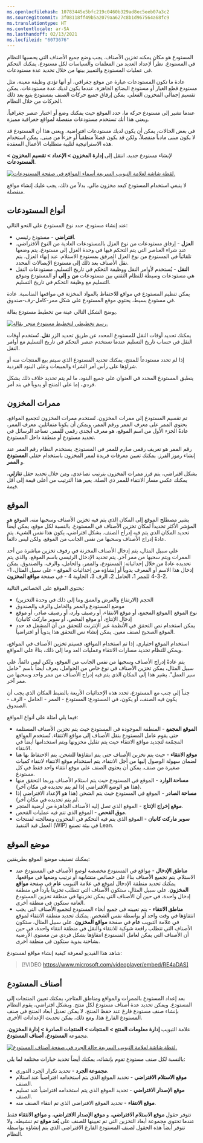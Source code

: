 ```yaml
---
ms.openlocfilehash: 10783445e5bfc219c0460b329ad8ec5eeb07a3c2
ms.sourcegitcommit: 3f08118ff49b5a2079aa627c8b1d967564a68fc9
ms.translationtype: HT
ms.contentlocale: ar-SA
ms.lasthandoff: 02/13/2021
ms.locfileid: "6073676"
---
```

المستودع هو مكان يمكنه تخزين الأصناف. يجب وضع جميع الأصناف التي يحسبها النظام في المستودع. نظراً لإعداد العديد من المعلمات والسياسات لكل مستودع، يمكنك التحكم في عمليات المستودع والتمييز بينها من خلال تحديد عدة مستودعات.

عادة ما تكون المستودعات عبارة عن موقع جغرافي، أو أنها تؤدي وظيفة معينة، مثل مستودع قطع الغيار أو مستودع البضائع الجاهزة. عندما يكون لديك عدة مستودعات، يمكن تقسيم إجمالي المخزون الفعلي. يمكن إرفاق جميع حركات الصنف بمستودع يتبع بعد ذلك الحركات من خلال النظام.

عندما تشير إلى مستودع حركة ما، حدد الموقع حيث يمكنك وضع أو اختيار عنصر جغرافياً. ويعني هذا أنك تستخدم مستودعات منفصلة لمواقع جغرافية مميزة.

في بعض الحالات، يمكن أن يكون لديك مستودعات افتراضية. ويعني هذا أن المستودع قد لا يكون مبنى مادياً منفصلاً، ولكن قد يكون فصلاً منطقياً أو جزءاً من مبنى. يمكن استخدام هذه الاستراتيجية لتلبية متطلبات الأعمال المعقدة.

لإنشاء مستودع جديد، انتقل إلى **إدارة المخزون > الإعداد > تقسيم المخزون > المستودعات**.
 
[![لقطة شاشة لعلامة التبويب السريعة أسماء المواقع في صفحة المستودعات.](../media/warehouses.png)](../media/warehouses.png#lightbox)

لا ينبغي استخدام المستودع كبعد مخزون مالي. بدلاً من ذلك، يجب عليك إنشاء مواقع منفصلة.

## <a name="warehouse-types"></a>أنواع المستودعات 

عند إنشاء مستودع، حدد نوع المستودع على النحو التالي:

- **افتراضي** - مستودع رئيسي.
- **العزل** - إرفاق مستودعات من نوع العزل بالمستودعات العادية من النوع الافتراضي. عند شراء العناصر التي يتم التحكم فيها في وحدة العزل إلى مستودع، يتم وضعها تلقائياً في المستودع من نوع العزل المرفق بمستودع الاستلام. عند إنهاء العزل، يتم نقل الأصناف بعد ذلك إلى مستودع الإيصالات المحدد.
- **النقل** - يُستخدم لأوامر النقل ووظيفة التحكم في تاريخ التسليم. مستودعات النقل هي مستودعات وسيطة للنظام التقني بين مستودعات **من** و **إلى** أو المستودع وموقع التسليم مع وظيفة التحكم في تاريخ التسليم.

يمكن تنظيم المستودع في مواقع للاحتفاظ بالمواد المخزنة في مواقعها المناسبة. عادة في مستودع بسيط، يحتوي موقع المستودع على شكل ممر-كامل-رف-صندوق.

يوضح الشكل التالي عينة من تخطيط مستودع بقالة.
 
[![رسم تخطيطي لتخطيط مستودع متجر بقالة.](../media/warehouses-layout.png)](../media/warehouses-layout.png#lightbox)

يمكنك تحديد أوقات النقل للمستودع المحدد عن طريق تحديد الزر **نقل**. تُستخدم أوقات النقل في حساب تاريخ التسليم عندما تستخدم عنصر التحكم في تاريخ التسليم مع أوامر النقل.

إذا لم تحدد مستودعاً للمنتج، يمكنك تحديد المستودع الذي سيتم بيع المنتجات منه أو شراؤها على رأس أمر الشراء والمبيعات وعلى البنود الفردية.

ينطبق المستودع المحدد في العنوان على جميع البنود، ما لم يتم تحديد خلاف ذلك بشكل فردي، إما على المنتج أو يدوياً في بند أمر.

## <a name="inventory-aisles"></a>ممرات المخزون 

تم تقسيم المستودع إلى ممرات المخزون. تُستخدم ممرات المخزون لتجميع المواقع. يحتوي الممر على معرف الممر ورقم الممر، ويمكن أن يكونا متماثلين. معرف الممر، عادةً الجزء الأول من اسم الموقع، هو معرف أبجدي رقمي للممر. تساعد الرسائل في تحديد مستودع أو منطقة داخل المستودع.

رقم الممر هو تعريف رقمي صارم للممر في المستودع. يستخدم النظام رقم الممر عند إنشاء رموز الفرز. يمكنك تعيين معرفات فريدة لممر المخزون باستخدام حقلي **المستودع** و **الممر**.

بشكل افتراضي، يتم فرز ممرات المخزون بترتيب تصاعدي. ومن خلال تحديد حقل **تنازلي**، يمكنك عكس مسار الانتقاء للممر ذي الصلة. يغير هذا الترتيب من أعلى قيمة إلى أقل قيمة.

## <a name="location"></a>الموقع 

يشير مصطلح الموقع إلى المكان الذي يتم فيه تخزين الأصناف وسحبها منه. الموقع هو المؤشر الأكثر تحديداً لمكان تخزين الأصناف في المستودع. بالنسبة لكل موقع، يمكن أيضاً تحديد المكان الذي يتم فيه إدراج الصنف. بشكل افتراضي، يكون هذا نفس الشيء. يتم عادةً إدراج الأصناف وسحبها من نفس الجانب من الموقع، ولكن ليس دائماً. 

على سبيل المثال، يتم إدخال الأصناف المخزنة في رفوف تخزين مباشرة من أحد الممرات ويتم سحبها من ممر آخر. يتم تحديد الإدخال الرئيسي باسم الموقع، والذي يتم تحديده عادةً من خلال إحداثياته: المستودع، والممر، والحامل، والرف، والصندوق. يمكن إدخال هذا الاسم أو المعرف يدوياً أو إنشاؤه من إحداثيات الموقع - على سبيل المثال، 1-2-3-4 للممر 1، الحامل 2، الرف 3، الحاوية 4 - في صفحة **مواقع المخزون**. 

يحتوي الموقع على الخصائص التالية:

- الحجم (الارتفاع والعرض والعمق وما إلى ذلك في وحدة التخزين)
- موضع المستودع والممر والحامل والرف والصندوق
- نوع الموقع (الموقع المجمع، أو موقع الانتقاء، أو رصيف وارد، أو رصيف صادر، أو موقع إدخال الإنتاج، أو موقع الفحص، أو سوبر ماركت كانبان)
- يمكن استخدام نص التحقق في الأنظمة عبر الإنترنت للتحقق من أن المشغل قد حدد الموقع الصحيح لصنف معين. يمكن إنشاء نص التحقق هذا يدوياً أو افتراضياً.

استخدام الموقع اختياري. إذا تم استخدام المواقع، فسيتم تخزين الأصناف في المواقع، ويمكن للنظام تحديد مسارات الانتقاء وعمليات العد وما إلى ذلك، بناءً على المواقع.

يتم عادةً إدراج الأصناف وسحبها من نفس الجانب من الموقع، ولكن ليس دائماً. علي سبيل المثال، يمكن تخزين الأصناف في نوع خاص من الحوامل، يعرف أيضاً باسم "حامل سير العمل". يشير هذا إلى المكان الذي يتم فيه إدراج الأصناف من ممر واحد وسحبها من ممر آخر.

جنباً إلى جنب مع المستودع، تحدد هذه الإحداثيات الأربعة بالضبط المكان الذي يجب أن يكون فيه الصنف، أو يكون، في المستودع: المستودع - الممر - الحامل - الرف - الصندوق.

فيما يلي أمثلة على أنواع المواقع:

- **الموقع المجمع** - المنطقة الموجودة في المستودع حيث يتم تخزين الأصناف المستلمة حتى يقوم عامل المستودع بنقل الأصناف إلى مواقع الانتقاء. تُستخدم المواقع المجمّعة لتجديد مواقع الانتقاء حيث يتم تقليل مخزونها ويتم استخدامها أيضاً في الانتقاء.
- **موقع الانتقاء** - حيث يتم تخزين الأصناف حتى يتم انتقاؤها للشحن. يتم الاحتفاظ بها هنا لضمان سهولة الوصول إليها من أجل الانتقاء. يتم استخدام موقع الانتقاء لانتقاء كميات صغيرة من صنف. يمكن أن يحتوي الصنف على موقع انتقاء واحد فقط في كل مستودع.
- **مساحة الوارد** - الموقع في المستودع حيث يتم استلام الأصناف وربما التحقق منها (هذا هو الوضع الافتراضي إذا لم يتم تحديده في مكان آخر).
- **مساحة الصادر** - الموقع في المستودع حيث يتم الشحن (هذا هو الإعداد الافتراضي إذا لم يتم تحديده في مكان آخر).
- **موقع إخراج الإنتاج** - الموقع الذي تصل إليه الأصناف الجاهزة من أرضية المتجر.
- **موق الفحص** - الموقع الذي تتم فيه عمليات الفحص.
- **سوبر ماركت كانبان** - الموقع الذي يتم فيه التحكم في المخزون ومعالجته لمنتجات العمل قيد التنفيذ (WIP) في بيئة تصنيع Lean.

## <a name="location-placement"></a>موضع الموقع 

يمكنك تصنيف موضع الموقع بطريقتين:

- **مناطق الإدخال** - مواقع في المستودع مخصصة لوضع الأصناف في المستودع عند الاستلام. يتم تجميع الأصناف بناءً على خصائص متشابهة أو ترتيب وضعها في مواقعها. يمكنك تحديد منطقة الإدخال لموقع في علامة التبويب **عام** في صفحة **مواقع المخزون**.
على سبيل المثال، ستكون الأصناف التي تتطلب تخزيناً بارداً في منطقة إدخال واحدة، في حين أن الأصناف التي يمكن تخزينها في منطقة تخزين المستودع العامة ستكون في منطقة أخرى.
- **مناطق الانتقاء** - يتم تعيينه في جميع أنحاء المستودع لتجميع الأصناف التي يجب انتقاؤها في وقت واحد أو بواسطة نفس الشخص. يمكنك تحديد منطقة الانتقاء لموقع في علامة التبويب **عام** في صفحة **مواقع المخزون**.
على سبيل المثال، ستكون الأصناف التي تتطلب رافعة شوكية للانتقاء والنقل في منطقة انتقاء واحدة، في حين أن الأصناف التي يمكن لعامل المستودع انتقاؤها بشكل فردي من مستوى الأرضية بشاحنة يدوية ستكون في منطقة أخرى.

شاهد هذا الفيديو لمعرفة كيفية إنشاء مواقع لمستودع:

 > [!VIDEO https://www.microsoft.com/videoplayer/embed/RE4aDAS]


## <a name="warehouse-items"></a>أصناف المستودع 

بعد إعداد المستودع بالممرات والمواقع ومناطق المتاجر، يمكنك تعيين المنتجات إلى المستودع. ويمكن تحديد عدة أصناف مستودع لكل منتج. وبشكل افتراضي، يقوم النظام بإنشاء صنف مستودع فارغ عند حفظ المنتج. لا يمكن تعديل أبعاد المنتج في صنف المستودع الفارغ هذا. ومع ذلك، يمكن تحديث الإعدادات الأخرى.

علامة التبويب **إدارة معلومات المنتج > المنتجات > المنتجات الصادرة >  إدارة المخزون**، مجموعة **المستودع**، **أصناف المستودع**.
 
[![لقطة شاشة لعلامة التبويب السريعة حالة الجرد في صفحة أصناف المستودع.](../media/warehouse-items.png)](../media/warehouse-items.png#lightbox)

بالنسبة لكل صنف مستودع تقوم بإنشائه، يمكنك أيضاً تحديد خيارات مختلفة لما يلي:

- **مجموعة الجرد** - تحديد تكرار الجرد الدوري.
- **موقع الاستلام الافتراضي** - تحديد الموقع الذي يتم استخدامه افتراضياً عند استلام الصنف.
- **موقع الإصدار الافتراضي** - تحديد الموقع الذي يتم استخدامه افتراضياً عند تسليم الصنف.
- **موقع الانتقاء** - تحديد الموقع الافتراضي الذي تم انتقاء الصنف منه.

تتوفر حقول **موقع الاستلام الافتراضي**، و **موقع الإصدار الافتراضي**، و **مواقع الانتقاء** فقط عندما تحتوي مجموعة أبعاد التخزين التي تم تعيينها للصنف على **بُعد موقع** تم تنشيطه. ولا تتوفر أيضاً هذه الحقول لصنف المستودع الفارغ الافتراضي الذي يتم إنشاؤه بواسطة النظام.


